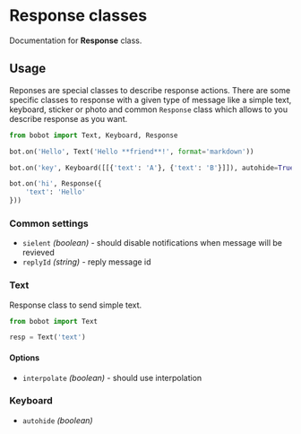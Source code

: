 # Response classes

Documentation for **Response** class.

## Usage

Reponses are special classes to describe response actions. There are some specific classes to response with a given type of message like a simple text, keyboard, sticker or photo and common `Response` class which allows to you describe response as you want.

```python
from bobot import Text, Keyboard, Response

bot.on('Hello', Text('Hello **friend**!', format='markdown'))

bot.on('key', Keyboard([[{'text': 'A'}, {'text': 'B'}]]), autohide=True)

bot.on('hi', Response({
	'text': 'Hello'
}))
```

### Common settings
 - `sielent` _(boolean)_ - should disable notifications when message will be revieved
 - `replyId` _(string)_ - reply message id

### Text
Response class to send simple text.

```python
from bobot import Text

resp = Text('text')
```

#### Options
 - `interpolate` _(boolean)_ - should use interpolation

### Keyboard
 - `autohide` _(boolean)_ 